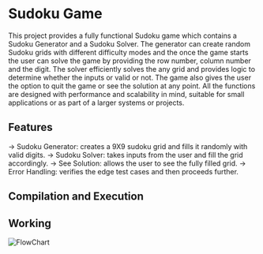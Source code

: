 # Sudoku Game
This project provides a fully functional Sudoku game which contains a Sudoku Generator and a Sudoku Solver. The generator can create random Sudoku grids with different difficulty modes and the once the game starts the user can solve the game by providing the row number, column number and the digit. The solver efficiently solves the any grid and provides logic to determine whether the inputs or valid or not. The game also gives the user the option to quit the game or see the solution at any point. All the functions are designed with performance and scalability in mind, suitable for small applications or as part of a larger systems or projects.

## Features
-> Sudoku Generator: creates a 9X9 sudoku grid and fills it randomly with valid digits.
-> Sudoku Solver: takes inputs from the user and fill the grid accordingly.
-> See Solution: allows the user to see the fully filled grid.
-> Error Handling: verifies the edge test cases and then proceeds further.

## Compilation and Execution

## Working
![FlowChart](https://github.com/user-attachments/assets/68c66791-0f80-4eab-b26f-9a6d52cb9fc7)


